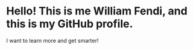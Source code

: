<h1>Hello! This is me William Fendi, and this is my GitHub profile.</h1>
<p>I want to learn more and get smarter!</p>

